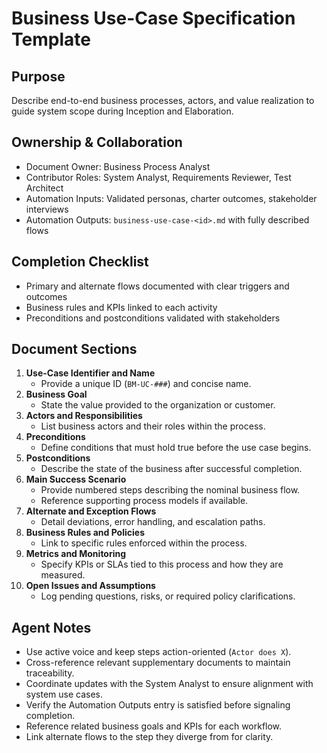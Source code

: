 # Business Use-Case Specification Template

## Purpose

Describe end-to-end business processes, actors, and value realization to guide system scope during Inception and
Elaboration.

## Ownership & Collaboration

- Document Owner: Business Process Analyst
- Contributor Roles: System Analyst, Requirements Reviewer, Test Architect
- Automation Inputs: Validated personas, charter outcomes, stakeholder interviews
- Automation Outputs: `business-use-case-<id>.md` with fully described flows

## Completion Checklist

- Primary and alternate flows documented with clear triggers and outcomes
- Business rules and KPIs linked to each activity
- Preconditions and postconditions validated with stakeholders

## Document Sections

1. **Use-Case Identifier and Name**
   - Provide a unique ID (`BM-UC-###`) and concise name.
2. **Business Goal**
   - State the value provided to the organization or customer.
3. **Actors and Responsibilities**
   - List business actors and their roles within the process.
4. **Preconditions**
   - Define conditions that must hold true before the use case begins.
5. **Postconditions**
   - Describe the state of the business after successful completion.
6. **Main Success Scenario**
   - Provide numbered steps describing the nominal business flow.
   - Reference supporting process models if available.
7. **Alternate and Exception Flows**
   - Detail deviations, error handling, and escalation paths.
8. **Business Rules and Policies**
   - Link to specific rules enforced within the process.
9. **Metrics and Monitoring**
   - Specify KPIs or SLAs tied to this process and how they are measured.
10. **Open Issues and Assumptions**
    - Log pending questions, risks, or required policy clarifications.

## Agent Notes

- Use active voice and keep steps action-oriented (`Actor does X`).
- Cross-reference relevant supplementary documents to maintain traceability.
- Coordinate updates with the System Analyst to ensure alignment with system use cases.
- Verify the Automation Outputs entry is satisfied before signaling completion.
- Reference related business goals and KPIs for each workflow.
- Link alternate flows to the step they diverge from for clarity.
